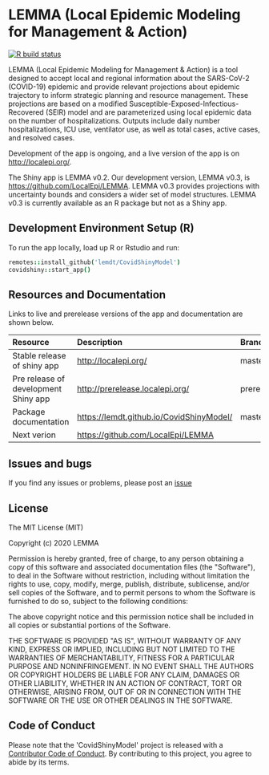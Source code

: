 # LEMMA (Local Epidemic Modeling for Management & Action) 

<!-- badges: start -->
[![R build status](https://github.com/lemdt/CovidShinyModel/workflows/R-CMD-check/badge.svg)](https://github.com/lemdt/CovidShinyModel/actions)
<!-- badges: end -->

LEMMA (Local Epidemic Modeling for Management & Action) is a tool designed to accept local and regional information about the SARS-CoV-2 (COVID-19) epidemic and provide relevant projections about epidemic trajectory to inform strategic planning and resource management. These projections are based on a modified Susceptible-Exposed-Infectious-Recovered (SEIR) model and are parameterized using local epidemic data on the number of hospitalizations. Outputs include daily number hospitalizations, ICU use, ventilator use, as well as total cases, active cases, and resolved cases. 

Development of the app is ongoing, and a live version of the app is on http://localepi.org/. 

The Shiny app is LEMMA v0.2. Our development version, LEMMA v0.3, is https://github.com/LocalEpi/LEMMA.
LEMMA v0.3 provides projections with uncertainty bounds and considers a wider set of model structures. 
LEMMA v0.3 is currently available as an R package but not as a Shiny app.

## Development Environment Setup (R)

To run the app locally, load up R or Rstudio and run:

```coffee
remotes::install_github('lemdt/CovidShinyModel')
covidshiny::start_app()
```

## Resources and Documentation

Links to live and prerelease versions of the app and documentation are shown below. 

| Resource | Description | Branch |
|:--|:--|:--|
| Stable release of shiny app | http://localepi.org/  | master | 
| Pre release of development Shiny app | http://prerelease.localepi.org/ | prerelease |
| Package documentation | https://lemdt.github.io/CovidShinyModel/ | master |
| Next verion | https://github.com/LocalEpi/LEMMA | |

## Issues and bugs

If you find any issues or problems, please post an [issue](https://github.com/lemdt/CovidShinyModel/issues)


## License
 
The MIT License (MIT)

Copyright (c) 2020 LEMMA

Permission is hereby granted, free of charge, to any person obtaining a copy of this software and associated documentation files (the "Software"), to deal in the Software without restriction, including without limitation the rights to use, copy, modify, merge, publish, distribute, sublicense, and/or sell copies of the Software, and to permit persons to whom the Software is furnished to do so, subject to the following conditions:

The above copyright notice and this permission notice shall be included in all copies or substantial portions of the Software.

THE SOFTWARE IS PROVIDED "AS IS", WITHOUT WARRANTY OF ANY KIND, EXPRESS OR IMPLIED, INCLUDING BUT NOT LIMITED TO THE WARRANTIES OF MERCHANTABILITY, FITNESS FOR A PARTICULAR PURPOSE AND NONINFRINGEMENT. IN NO EVENT SHALL THE AUTHORS OR COPYRIGHT HOLDERS BE LIABLE FOR ANY CLAIM, DAMAGES OR OTHER LIABILITY, WHETHER IN AN ACTION OF CONTRACT, TORT OR OTHERWISE, ARISING FROM, OUT OF OR IN CONNECTION WITH THE SOFTWARE OR THE USE OR OTHER DEALINGS IN THE SOFTWARE.


## Code of Conduct

Please note that the 'CovidShinyModel' project is released with a
[Contributor Code of Conduct](.github/CODE_OF_CONDUCT.md).
By contributing to this project, you agree to abide by its terms.
